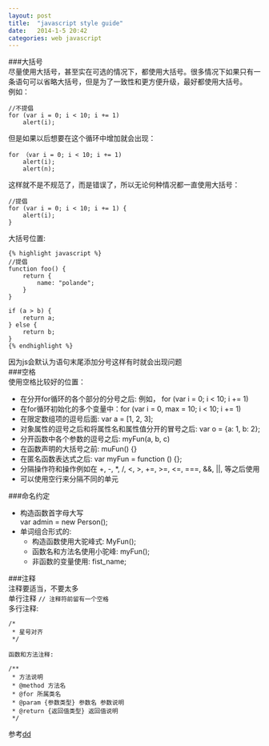 ```yaml
---
layout: post
title:  "javascript style guide"
date:   2014-1-5 20:42
categories: web javascript
---
```

###大括号  
尽量使用大括号，甚至实在可选的情况下，都使用大括号。很多情况下如果只有一条语句可以省略大括号，但是为了一致性和更方便升级，最好都使用大括号。  
例如：  

    //不提倡  
    for (var i = 0; i < 10; i += 1)
        alert(i);
但是如果以后想要在这个循环中增加就会出现：

    for （var i = 0; i < 10; i += 1)
        alert(i);
        alert(n);
这样就不是不规范了，而是错误了，所以无论何种情况都一直使用大括号：

    //提倡
    for (var i = 0; i < 10; i += 1) {
        alert(i);
    }  
大括号位置:  

    {% highlight javascript %}
    //提倡
    function foo() {
        return {
            name: "polande";
        }
    }

    if (a > b) {
        return a;
    } else {
        return b;
    }
    {% endhighlight %}
因为js会默认为语句末尾添加分号这样有时就会出现问题  
###空格  
使用空格比较好的位置：  

- 在分开for循环的各个部分的分号之后: 例如， for (var i = 0; i < 10; i += 1)  
- 在for循环初始化的多个变量中：for (var i = 0, max = 10; i < 10; i += 1)  
- 在限定数组项的逗号后面: var a = [1, 2, 3];  
- 对象属性的逗号之后和将属性名和属性值分开的冒号之后: var o = {a: 1, b: 2};  
- 分开函数中各个参数的逗号之后: myFun(a, b, c)  
- 在函数声明的大括号之前: muFun() {}  
- 在匿名函数表达式之后: var myFun = function () {};  
- 分隔操作符和操作例如在 +, -, *, /, <, >, +=, >=, <=, ===, &&, ||, 等之后使用  
- 可以使用空行来分隔不同的单元  

###命名约定  
- 构造函数首字母大写  
    var admin =  new Person();  
- 单词组合形式的:  
   - 构造函数使用大驼峰式: MyFun();  
   - 函数名和方法名使用小驼峰: myFun();  
   - 非函数的变量使用: fist_name;

###注释  
注释要适当，不要太多  
    单行注释 `// 注释符前留有一个空格`  
    多行注释:  

    /*  
     * 星号对齐    
     */  

    函数和方法注释:  

    /**
     * 方法说明
     * @method 方法名
     * @for 所属类名
     * @param {参数类型} 参数名 参数说明
     * @return {返回值类型} 返回值说明
     */
参考[dd](http://www.lifefrom.com/qianduan/336.html)  

